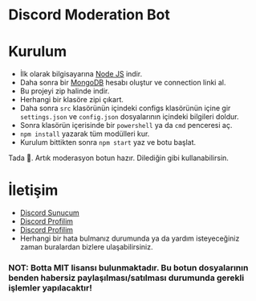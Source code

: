 # Discord Moderation Bot

# Kurulum
* İlk olarak bilgisayarına [Node JS](https://nodejs.org/en/) indir.
* Daha sonra bir [MongoDB](http://mongodb.com) hesabı oluştur ve connection linki al.
* Bu projeyi zip halinde indir.
* Herhangi bir klasöre zipi çıkart.
* Daha sonra `src` klasörünün içindeki configs klasörünün içine gir `settings.json` ve `config.json` dosyalarının içindeki bilgileri doldur.
* Sonra klasörün içerisinde bir `powershell` ya da `cmd` penceresi aç.
* ```npm install``` yazarak tüm modülleri kur.
* Kurulum bittikten sonra ```npm start``` yaz ve botu başlat.

Tada 🎉. Artık moderasyon botun hazır. Dilediğin gibi kullanabilirsin.

# İletişim
* [Discord Sunucum](https://discord.gg/norths)
* [Discord Profilim](https://discord.com/users/913834011401519124)
* [Discord Profilim](https://discord.com/users/469555917403324439)
* Herhangi bir hata bulmanız durumunda ya da yardım isteyeceğiniz zaman buralardan bizlere ulaşabilirsiniz.

### NOT: Botta MIT lisansı bulunmaktadır. Bu botun dosyalarının benden habersiz paylaşılması/satılması durumunda gerekli işlemler yapılacaktır!
